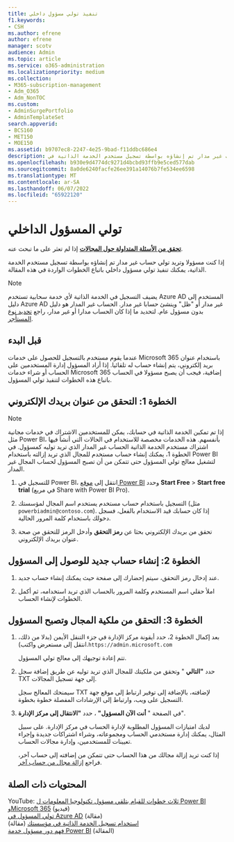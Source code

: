 ```yaml
---
title: تنفيذ تولي مسؤول داخلي
f1.keywords:
- CSH
ms.author: efrene
author: efrene
manager: scotv
audience: Admin
ms.topic: article
ms.service: o365-administration
ms.localizationpriority: medium
ms.collection:
- M365-subscription-management
- Adm_O365
- Adm_NonTOC
ms.custom:
- AdminSurgePortfolio
- AdminTemplateSet
search.appverid:
- BCS160
- MET150
- MOE150
ms.assetid: b9707ec8-2247-4e25-9bad-f11ddbc686e4
description: تعرف على كيفية التحقق من بريدك الإلكتروني وملكية المجال لتولى حساب غير مدار تم إنشاؤه بواسطة تسجيل مستخدم الخدمة الذاتية في Microsoft 365.
ms.openlocfilehash: b930e9d4774dc9271d4bcbd93ffb9e5ced577dab
ms.sourcegitcommit: 8a0de6240facfe26ee391a14076b7fe534ee6598
ms.translationtype: MT
ms.contentlocale: ar-SA
ms.lasthandoff: 06/07/2022
ms.locfileid: "65922120"
---
```

# <a name="internal-admin-takeover"></a>تولي المسؤول الداخلي

 **[تحقق من الأسئلة المتداولة حول المجالات](../setup/domains-faq.yml)** إذا لم تعثر على ما تبحث عنه.

إذا كنت مسؤولا وتريد تولي حساب غير مدار تم إنشاؤه بواسطة تسجيل مستخدم الخدمة الذاتية، يمكنك تنفيذ تولي مسؤول داخلي باتباع الخطوات الواردة في هذه المقالة.

> [!NOTE]
> يضيف التسجيل في الخدمة الذاتية لأي خدمة سحابية تستخدم Azure AD المستخدم إلى دليل Azure AD غير مدار أو "ظل" وينشئ حسابا غير مدار. الحساب غير المدار هو دليل بدون مسؤول عام. لتحديد ما إذا كان الحساب مدارا أو غير مدار، راجع [تحديد نوع المستأجر](/power-platform/admin/powerapps-gdpr-dsr-guide-systemlogs#determining-tenant-type). 
  
## <a name="before-you-begin"></a>قبل البدء

عندما يقوم مستخدم بالتسجيل للحصول على خدمات Microsoft 365 باستخدام عنوان بريد إلكتروني، يتم إنشاء حساب له تلقائيا. إذا أراد المسؤول إدارة المستخدمين على الحساب أو شراء خدمات Microsoft 365 إضافية، فيجب أن يصبح مسؤولا في الحساب باتباع هذه الخطوات لتنفيذ تولي المسؤول.

## <a name="step-1-verify-your-email-address"></a>الخطوة 1: التحقق من عنوان بريدك الإلكتروني

> [!NOTE]
> إذا تم تمكين الخدمة الذاتية في حسابك، يمكن للمستخدمين الاشتراك في خدمات مجانية مثل Power BI، بأنفسهم. هذه الخدمات مخصصة للاستخدام في الحالات التي أنشأ فيها اشتراك مستخدم الخدمة الذاتية الحساب غير المدار الذي تريد توليه كمسؤول. في الخطوة 1، يمكنك إنشاء حساب مستخدم للمجال الذي تريد إزالته باستخدام Power BI لتشغيل معالج تولي المسؤول حتى تتمكن من أن تصبح المسؤول لحساب المجال غير المدار.

1. للتسجيل في Power BI، انتقل إلى [موقع Power BI](https://powerbi.com) وحدد **Start Free** > **Start free trial** (في مربع Share with Power BI Pro). 

2. التسجيل باستخدام حساب مستخدم يستخدم اسم المجال لمؤسستك (مثل `powerbiadmin@contoso.com`). إذا كان حسابك قيد الاستخدام بالفعل، فسجل دخولك باستخدام كلمة المرور الحالية.

3. تحقق من بريدك الإلكتروني بحثا عن **رمز التحقق** وأدخل الرمز للتحقق من صحة عنوان بريدك الإلكتروني.

## <a name="step-2-create-a-new-account-for-admin-access"></a>الخطوة 2: إنشاء حساب جديد للوصول إلى المسؤول

1. عند إدخال رمز التحقق، سيتم إحضارك إلى صفحة حيث يمكنك إنشاء حساب جديد.

2. املأ حقلي اسم المستخدم وكلمة المرور بالحساب الذي تريد استخدامه، ثم أكمل الخطوات لإنشاء الحساب.

## <a name="step-3-verify-domain-ownership-and-become-the-admin"></a>الخطوة 3: التحقق من ملكية المجال وتصبح المسؤول

1. بعد إكمال الخطوة 2، حدد أيقونة مركز الإدارة في جزء التنقل الأيمن (بدلا من ذلك، انتقل إلى مستعرض واكتب).`https://admin.microsoft.com`

    تتم إعادة توجيهك إلى معالج تولي المسؤول.

2. حدد **"التالي** " وتحقق من ملكيتك للمجال الذي تريد توليه عن طريق إضافة سجل TXT إلى جهة تسجيل المجالات.

    سيمنحك المعالج سجل TXT لإضافته، بالإضافة إلى توفير ارتباط إلى موقع جهة التسجيل على ويب، وارتباط إلى الإرشادات المفصلة خطوة بخطوة.

3. في الصفحة " **أنت الآن المسؤول"** ، حدد **"الانتقال إلى مركز الإدارة**".

    لديك امتيازات المسؤول المطلوبة لإدارة الحساب في مركز الإدارة. على سبيل المثال، يمكنك إدارة مستخدمي الحساب ومجموعاته، وشراء اشتراكات جديدة وإجراء تعيينات للمستخدمين، وإدارة مجالات الحساب.

    إذا كنت تريد إزالة مجالك من هذا الحساب حتى تتمكن من إضافته إلى حساب آخر، فراجع [إزالة مجال من حساب آخر](remove-a-domain-from-another-account.md).
  
## <a name="related-content"></a>المحتويات ذات الصلة

YouTube: [ثلاث خطوات للقيام بتلقي مسؤول تكنولوجيا المعلومات ل Power BI وMicrosoft 365](https://www.youtube.com/watch?v=xt5EsrQBZZk) (فيديو)\
[تولي المسؤول في Azure AD](/azure/active-directory/users-groups-roles/domains-admin-takeover) (مقالة)\
[استخدام تسجيل الخدمة الذاتية في مؤسستك](self-service-sign-up.md) (مقالة)\
[فهم دور مسؤول خدمة Power BI](/power-bi/service-admin-role) (المقالة)